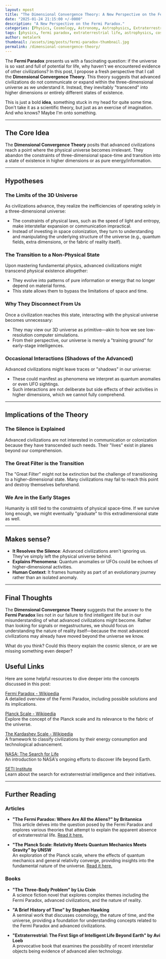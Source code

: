 ```yaml
---
layout: mpost
title: "The Dimensional Convergence Theory: A New Perspective on the Fermi Paradox"
date: "2025-01-24 21:15:00 +/-0000"
description: "A New Perspective on the Fermi Paradox."
categories: [Physics, Cosmology, Astronomy, Astrophysics, Extraterrestrial Life]
tags: [physics, fermi paradox, extraterrestrial life, astrophysics, cosmology, higher dimensions]
author: metalerk
thumbnail: /assets/img/posts/fermi-paradox-thumbnail.jpg
permalink: /dimensional-convergence-theory/
---
```


The **Fermi Paradox** presents us with a fascinating question: if the universe is so vast and full of potential for life, why haven't we encountered evidence of other civilizations? In this post, I propose a fresh perspective that I call the **Dimensional Convergence Theory**. This theory suggests that advanced civilizations do not communicate or expand within the three-dimensional universe as we understand it. Instead, they inevitably "transcend" into higher dimensions or entirely different states of existence.

This is just a bold **idea**, something stuck in my head for quite some time. Don't take it as a scientific theory, but just as an exercise of imagination. And who knows? Maybe I'm onto something.

---

## The Core Idea

The **Dimensional Convergence Theory** posits that advanced civilizations reach a point where the physical universe becomes irrelevant. They abandon the constraints of three-dimensional space-time and transition into a state of existence in higher dimensions or as pure energy/information.

---

## Hypotheses

### **The Limits of the 3D Universe**
As civilizations advance, they realize the inefficiencies of operating solely in a three-dimensional universe:
- The constraints of physical laws, such as the speed of light and entropy, make interstellar expansion or communication impractical.
- Instead of investing in space colonization, they turn to understanding and manipulating the underlying structure of the universe (e.g., quantum fields, extra dimensions, or the fabric of reality itself).

### **The Transition to a Non-Physical State**
Upon mastering fundamental physics, advanced civilizations might transcend physical existence altogether:
- They evolve into patterns of pure information or energy that no longer depend on material forms.
- This state allows them to bypass the limitations of space and time.

### **Why They Disconnect From Us**
Once a civilization reaches this state, interacting with the physical universe becomes unnecessary:
- They may view our 3D universe as primitive—akin to how we see low-resolution computer simulations.
- From their perspective, our universe is merely a "training ground" for early-stage intelligences.

### **Occasional Interactions (Shadows of the Advanced)**
Advanced civilizations might leave traces or "shadows" in our universe:
- These could manifest as phenomena we interpret as quantum anomalies or even UFO sightings.
- Such interactions are not deliberate but side effects of their activities in higher dimensions, which we cannot fully comprehend.

---

## Implications of the Theory

### **The Silence is Explained**  
   Advanced civilizations are not interested in communication or colonization because they have transcended such needs. Their "lives" exist in planes beyond our comprehension.

### **The Great Filter is the Transition**  
   The "Great Filter" might not be extinction but the challenge of transitioning to a higher-dimensional state. Many civilizations may fail to reach this point and destroy themselves beforehand.

### **We Are in the Early Stages**  
   Humanity is still tied to the constraints of physical space-time. If we survive long enough, we might eventually "graduate" to this extradimensional state as well.

---

## Makes sense?

- **It Resolves the Silence**: Advanced civilizations aren't ignoring us. They've simply left the physical universe behind.
- **Explains Phenomena**: Quantum anomalies or UFOs could be echoes of higher-dimensional activities.
- **Human Context**: It frames humanity as part of an evolutionary journey rather than an isolated anomaly.

---

## Final Thoughts

The **Dimensional Convergence Theory** suggests that the answer to the **Fermi Paradox** lies not in our failure to find intelligent life but in our misunderstanding of what advanced civilizations might become. Rather than looking for signals or megastructures, we should focus on understanding the nature of reality itself—because the most advanced civilizations may already have moved beyond the universe we know.

What do you think? Could this theory explain the cosmic silence, or are we missing something even deeper?

## Useful Links
Here are some helpful resources to dive deeper into the concepts discussed in this post:

[Fermi Paradox - Wikipedia](https://en.wikipedia.org/wiki/Fermi_paradox)  
   A detailed overview of the Fermi Paradox, including possible solutions and its implications.

[Planck Scale - Wikipedia](https://en.wikipedia.org/wiki/Planck_scale)  
   Explore the concept of the Planck scale and its relevance to the fabric of the universe.

[The Kardashev Scale - Wikipedia](https://en.wikipedia.org/wiki/Kardashev_scale)  
   A framework to classify civilizations by their energy consumption and technological advancement.

[NASA: The Search for Life](https://www.nasa.gov/topics/universe/features/astrobiology.html)  
   An introduction to NASA's ongoing efforts to discover life beyond Earth.

[SETI Institute](https://www.seti.org/)  
   Learn about the search for extraterrestrial intelligence and their initiatives.

---

## Further Reading

### Articles

- **"The Fermi Paradox: Where Are All the Aliens?" by Britannica**  
   This article delves into the question posed by the Fermi Paradox and explores various theories that attempt to explain the apparent absence of extraterrestrial life. [Read it here.](https://www.britannica.com/story/the-fermi-paradox-where-are-all-the-aliens)

- **"The Planck Scale: Relativity Meets Quantum Mechanics Meets Gravity" by UNSW**  
   An exploration of the Planck scale, where the effects of quantum mechanics and general relativity converge, providing insights into the fundamental nature of the universe. [Read it here.](https://newt.phys.unsw.edu.au/einsteinlight/jw/module6_Planck.htm)

### Books

- **"The Three-Body Problem" by Liu Cixin**  
   A science fiction novel that explores complex themes including the Fermi Paradox, advanced civilizations, and the nature of reality.

- **"A Brief History of Time" by Stephen Hawking**  
   A seminal work that discusses cosmology, the nature of time, and the universe, providing a foundation for understanding concepts related to the Fermi Paradox and advanced civilizations.

- **"Extraterrestrial: The First Sign of Intelligent Life Beyond Earth" by Avi Loeb**  
   A provocative book that examines the possibility of recent interstellar objects being evidence of advanced alien technology.

